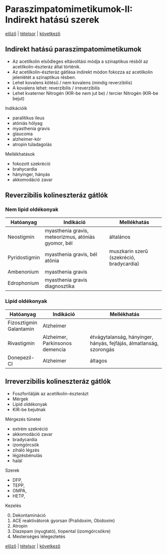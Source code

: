 # Paraszimpatomimetikumok-II: Indirekt hatású szerek

[előző](2.%20Paraszimpatomimetikumok-I.%20Direkt%20hatású%20szerek.md) | [tételsor](0.%20Hattan%20ea%20kidolgozás%20-%20Németh%20Boldizsár.md) | [következő](4.%20Paraszimpatolitikumok%20farmakológiája.md)

## Indirekt hatású paraszimpatomimetikumok

- Az acetilkolin elsődleges eltávolítási módja a szinaptikus résből az acetilkolin-észteráz által történik.
- Az acetilkolin-észteráz gátlása indirekt módon fokozza az acetilkolin jelenlétét a szinaptikus résben.
- Lehet kovalens kötésű / nem kovalens (mindig reverzibilis)
- A kovalens lehet: reverzibilis / irreverzibilis
- Lehet kvaterner Nitrogén (KIR-be nem jut be) / tercier Nitrogén (KIR-be bejut)

Indikációik

- paralitikus ileus
- atóniás hólyag
- myasthenia gravis
- glaucoma
- alzheimer-kór
- atropin túladagolás

Mellékhatások

- fokozott szekréció
- brahycardia
- hányinger, hányás
- akkomodáció zavar

## Reverzibilis kolineszteráz gátlók

### Nem lipid oldékonyak

Hatóanyag | Indikáció | Mellékhatás
--- | --- | ---
Neostigmin | myasthenia gravis, meteorizmus, atóniás gyomor, bél | általános
Pyridostigmin | myasthenia gravis, bél atónia | muszkarin szerű (szekréció, bradycardia)
Ambenonium | myasthenia gravis
Edrophonium | myasthenia gravis diagnosztika

### Lipid oldékonyak

Hatóanyag | Indikáció | Mellékhatás
--- | --- | ---
Fizosztigmin <br> Galantamin | Alzheimer
Rivastigmin | Alzheimer, Parkinsonos demencia | étvágytalanság, hányinger, hányás, fejfájás, álmatlanság, szorongás
Donepezil-Cl | Alzheimer | áltagos

## Irreverzibilis kolineszteráz gátlók

- Foszforilálják az acetilkolin-észterázt
- Mérgek
- Lipid oldékonyak
- KIR-be bejutnak

Mérgezés tünetei

- extrém szekréció
- akkomodáció zavar
- bradycardia
- izomgörcsök
- ziháló légzés
- légzésbénulás
- halál

Szerek

- DFP,
- TEPP,
- OMPA,
- HETP,

Kezelés

0. Dekontamináció
1. ACE reaktivátorok gyorsan (Pralidoxim, Obidoxim)
2. Atropin
3. Diazepam (nyugtató), tiopental (izomgörcsökre)
4. Mesterséges lélegeztetés

[előző](2.%20Paraszimpatomimetikumok-I.%20Direkt%20hatású%20szerek.md) | [tételsor](0.%20Hattan%20ea%20kidolgozás%20-%20Németh%20Boldizsár.md) | [következő](4.%20Paraszimpatolitikumok%20farmakológiája.md)
